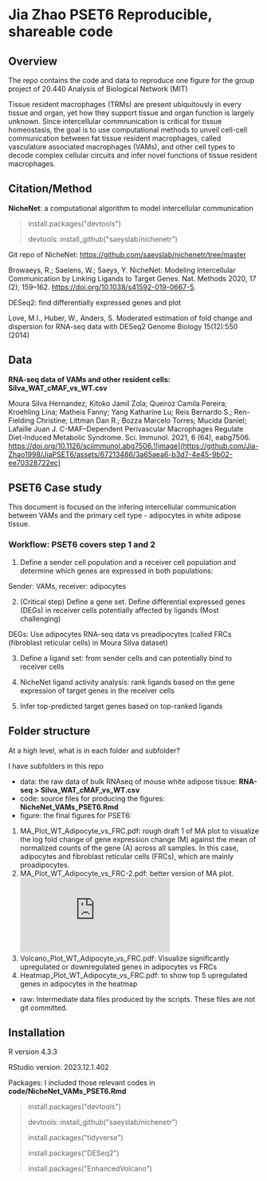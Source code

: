 # Jia Zhao PSET6 Reproducible, shareable code

## Overview

The repo contains the code and data to reproduce one figure for the group project of 20.440 Analysis of Biological Network (MIT)

Tissue resident macrophages (TRMs) are present ubiquitously in every tissue and organ, yet how they support tissue and organ function is largely unknown. Since intercellular commnunication is critical for tissue homeostasis, the goal is to use computational methods to unveil cell-cell communication between fat tissue resident macrophages, called vasculature associated macrophages (VAMs), and other cell types to decode complex cellular circuits and infer novel functions of tissue resident macrophages. 

## Citation/Method

**NicheNet**: a computational algorithm to model intercellular communication

> install.packages("devtools")
> 
> devtools::install_github("saeyslab/nichenetr")

Git repo of NicheNet: https://github.com/saeyslab/nichenetr/tree/master

Browaeys, R.; Saelens, W.; Saeys, Y. NicheNet: Modeling Intercellular Communication by Linking Ligands to Target Genes. Nat. Methods 2020, 17 (2), 159–162. https://doi.org/10.1038/s41592-019-0667-5.

DESeq2: find differentially expressed genes and plot

Love, M.I., Huber, W., Anders, S. Moderated estimation of fold change and dispersion for RNA-seq data with DESeq2 Genome Biology 15(12):550 (2014)

## Data


**RNA-seq data of VAMs and other resident cells: Silva_WAT_cMAF_vs_WT.csv** 

Moura Silva Hernandez; Kitoko Jamil Zola; Queiroz Camila Pereira; Kroehling Lina; Matheis Fanny; Yang Katharine Lu; Reis Bernardo S.; Ren-Fielding Christine; Littman Dan R.; Bozza Marcelo Torres; Mucida Daniel; Lafaille Juan J. C-MAF–Dependent Perivascular Macrophages Regulate Diet-Induced Metabolic Syndrome. Sci. Immunol. 2021, 6 (64), eabg7506. https://doi.org/10.1126/sciimmunol.abg7506.![image](https://github.com/Jia-Zhao1998/JiaPSET6/assets/67213486/3a65aea6-b3d7-4e45-9b02-ee70328722ec)

## PSET6 Case study

This document is focused on the infering intercellular communication between VAMs and the primary cell type - adipocytes in white adipose tissue. 

### Workflow: PSET6 covers step 1 and 2


1. Define a sender cell population and a receiver cell population and determine which genes are expressed in both populations:

Sender: VAMs, receiver: adipocytes

2. (Critical step) Define a gene set. Define differential expressed genes (DEGs) in receiver cells potentially affected by ligands (Most challenging)

DEGs: Use adipocytes RNA-seq data vs preadipocytes (called FRCs (fibroblast reticular cells) in Moura Silva dataset)

3. Define a ligand set: from sender cells and can potentially bind to receiver cells

4. NicheNet ligand activity analysis: rank ligands based on the gene expression of target genes in the receiver cells

5. Infer top-predicted target genes based on top-ranked ligands


## Folder structure

At a high level, what is in each folder and subfolder?

I have subfolders in this repo

- data: the raw data of bulk RNAseq of mouse white adipose tissue: **RNA-seq > Silva_WAT_cMAF_vs_WT.csv**
- code: source files for producing the figures: **NicheNet_VAMs_PSET6.Rmd**
- figure: the final figures for PSET6:

1. MA_Plot_WT_Adipocyte_vs_FRC.pdf: rough draft 1 of MA plot to visualize the log fold change of gene expression change (M) against the mean of normalized counts of the gene (A) across all samples. In this case, adipocytes and fibroblast reticular cells (FRCs), which are mainly proadipocytes.
2. MA_Plot_WT_Adipocyte_vs_FRC-2.pdf: better version of MA plot. ![](https://github.com/Jia-Zhao1998/JiaPSET6/blob/main/figure/MA_Plot_WT_Adipocyte_vs_FRC-2.pdf)
4. Volcano_Plot_WT_Adipocyte_vs_FRC.pdf: Visualize significantly upregulated or downregulated genes in adipocytes vs FRCs 
5. Heatmap_Plot_WT_Adipocyte_vs_FRC.pdf: to show top 5 upregulated genes in adipocytes in the heatmap

- raw: Intermediate data files produced by the scripts. These files are not git committed.

## Installation

R version 4.3.3

RStudio version: 2023.12.1.402

Packages: I included those relevant codes in **code/NicheNet_VAMs_PSET6.Rmd**

> install.packages("devtools")
> 
> devtools::install_github("saeyslab/nichenetr")
> 
> install.packages("tidyverse")
> 
> install.packages("DESeq2")
> 
> install.packages("EnhancedVolcano")
